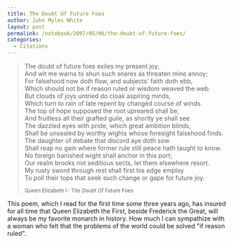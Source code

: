 ```yaml
---
title: The Doubt Of Future Foes
author: John Myles White
layout: post
permalink: /notebook/2007/05/06/the-doubt-of-future-foes/
categories:
  - Citations
---
```


<blockquote>
<p>The doubt of future foes exiles my present joy,<br />
And wit me warns to shun such snares as threaten mine annoy;<br />
For falsehood now doth flow, and subjects' faith doth ebb,<br />
Which should not be if reason ruled or wisdom weaved the web.<br />
But clouds of joys untried do cloak aspiring minds,<br />
Which turn to rain of late repent by changèd course of winds.<br />
The top of hope supposed the root upreared shall be,<br />
And fruitless all their grafted guile, as shortly ye shall see.<br />
The dazzled eyes with pride, which great ambition blinds,<br />
Shall be unsealed by worthy wights whose foresight falsehood finds.<br />
The daughter of debate that discord aye doth sow<br />
Shall reap no gain where former rule still peace hath taught to know.<br />
No foreign banished wight shall anchor in this port;<br />
Our realm brooks not seditious sects, let them elsewhere resort.<br />
My rusty sword through rest shall first his edge employ<br />
To poll their tops that seek such change or gape for future joy.</p>

<small>Queen Elizabeth I : The Doubt Of Future Foes</small>
</blockquote>

This poem, which I read for the first time some three years ago, has insured for all time that Queen Elizabeth the First, beside Frederick the Great, will always be my favorite monarch in history. How much I can sympathize with a woman who felt that the problems of the world could be solved "if reason ruled".
